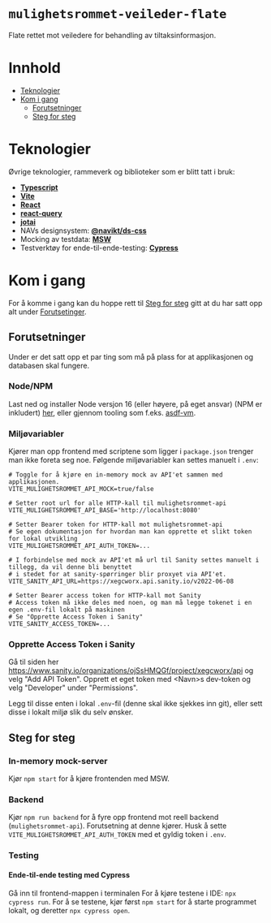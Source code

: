 # `mulighetsrommet-veileder-flate`

Flate rettet mot veiledere for behandling av tiltaksinformasjon.

# Innhold

- [Teknologier](#teknologier)
- [Kom i gang](#kom-i-gang)
  - [Forutsetninger](#forutsetninger)
  - [Steg for steg](#steg-for-steg)

# <a name="teknologier"></a>Teknologier

Øvrige teknologier, rammeverk og biblioteker som er blitt tatt i bruk:

- [**Typescript**](https://www.typescriptlang.org/)
- [**Vite**](vitejs.dev/)
- [**React**](https://reactjs.org/)
- [**react-query**](https://react-query.tanstack.com/)
- [**jotai**](https://github.com/pmndrs/jotai)
- NAVs designsystem: [**@navikt/ds-css**](https://github.com/navikt/nav-frontend-moduler)
- Mocking av testdata: [**MSW**](https://mswjs.io/)
- Testverktøy for ende-til-ende-testing: [**Cypress**](https://www.cypress.io/)

# <a name="kom-i-gang"></a>Kom i gang

For å komme i gang kan du hoppe rett til [Steg for steg](#steg-for-steg) gitt at du har satt opp alt under [Forutsetinger](#forutsetninger).

## <a name="forutsetninger"></a>Forutsetninger

Under er det satt opp et par ting som må på plass for at applikasjonen og databasen skal fungere.

### Node/NPM

Last ned og installer Node versjon 16 (eller høyere, på eget ansvar) (NPM er inkludert) [her](https://nodejs.org/en/), eller gjennom tooling som f.eks. [asdf-vm](https://github.com/asdf-vm/asdf).

### Miljøvariabler

Kjører man opp frontend med scriptene som ligger i `package.json` trenger man ikke foreta seg noe.
Følgende miljøvariabler kan settes manuelt i `.env`:

```
# Toggle for å kjøre en in-memory mock av API'et sammen med applikasjonen.
VITE_MULIGHETSROMMET_API_MOCK=true/false

# Setter root url for alle HTTP-kall til mulighetsrommet-api
VITE_MULIGHETSROMMET_API_BASE='http://localhost:8080'

# Setter Bearer token for HTTP-kall mot mulighetsrommet-api
# Se egen dokumentasjon for hvordan man kan opprette et slikt token for lokal utvikling
VITE_MULIGHETSROMMET_API_AUTH_TOKEN=...

# I forbindelse med mock av API'et må url til Sanity settes manuelt i tillegg, da vil denne bli benyttet
# i stedet for at sanity-spørringer blir proxyet via API'et.
VITE_SANITY_API_URL=https://xegcworx.api.sanity.io/v2022-06-08

# Setter Bearer access token for HTTP-kall mot Sanity
# Access token må ikke deles med noen, og man må legge tokenet i en egen .env-fil lokalt på maskinen
# Se "Opprette Access Token i Sanity"
VITE_SANITY_ACCESS_TOKEN=...
```

### Opprette Access Token i Sanity
Gå til siden her https://www.sanity.io/organizations/ojSsHMQGf/project/xegcworx/api og velg "Add API Token". Opprett et eget token med \<Navn\>s dev-token og velg "Developer" under "Permissions".

Legg til disse enten i lokal `.env`-fil (denne skal ikke sjekkes inn git), eller sett disse i lokalt miljø slik du selv ønsker.

## <a name="steg-for-steg"></a>Steg for steg

### In-memory mock-server

Kjør `npm start` for å kjøre frontenden med MSW.

### Backend

Kjør `npm run backend` for å fyre opp frontend mot reell backend (`mulighetsrommet-api`).
Forutsetning at denne kjører. Husk å sette `VITE_MULIGHETSROMMET_API_AUTH_TOKEN` med et gyldig token i `.env`.

### Testing

#### Ende-til-ende testing med Cypress
Gå inn til frontend-mappen i terminalen
For å kjøre testene i IDE: `npx cypress run`.
For å se testene, kjør først `npm start` for å starte programmet lokalt, og deretter `npx cypress open`.
